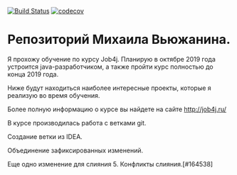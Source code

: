 [![Build Status](https://travis-ci.org/MishaVyuzh/job4j.svg?branch=master)](https://travis-ci.org/MishaVyuzh/job4j)
[![codecov](https://codecov.io/gh/MishaVyuzh/job4j/branch/master/graph/badge.svg)](https://codecov.io/gh/MishaVyuzh/job4j)
# Репозиторий Михаила Вьюжанина.

Я прохожу обучение по курсу Job4j. Планирую в октябре 2019 года устроится java-разработчиком, а также 
пройти курс полностью до конца 2019 года.

Ниже будут находиться наиболее интересные проекты, которые я реализую во время обучения.

Более полную информацию о курсе вы найдете на сайте http://job4j.ru/

В курсе производилась работа с ветками git.

Создание ветки из IDEA.

Объединение зафиксированных изменений.

Еще одно изменение для слияния 5. Конфликты слияния.[#164538]